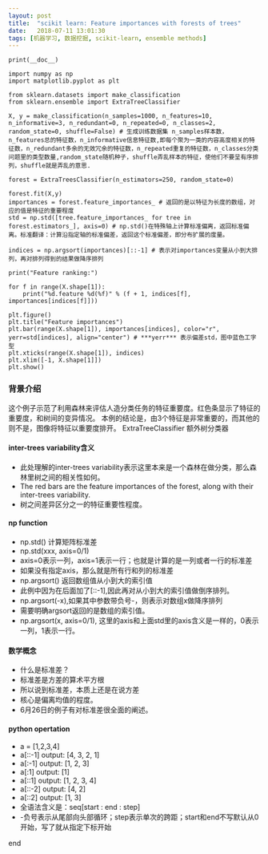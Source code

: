 ```yaml
---
layout: post
title:  "scikit learn: Feature importances with forests of trees"
date:   2018-07-11 13:01:30
tags: [机器学习, 数据挖掘, scikit-learn, ensemble methods]
---
```


    print(__doc__)

    import numpy as np
    import matplotlib.pyplot as plt

    from sklearn.datasets import make_classification
    from sklearn.ensemble import ExtraTreeClassifier

    X, y = make_classification(n_samples=1000, n_features=10, n_informative=3, n_redundant=0, n_repeated=0, n_classes=2, random_state=0, shuffle=False) # 生成训练数据集 n_samples样本数，n_features总的特征数，n_informative信息特征数,即每个聚为一类的内容高度相关的特征数，n_redundant多余的无效冗余的特征数，n_repeated重复的特征数，n_classes分类问题里的类型数量,random_state随机种子，shuffle弄乱样本的特征，使他们不要呈有序排列，shuffle就是弄乱的意思.

    forest = ExtraTreesClassifier(n_estimators=250, random_state=0)

    forest.fit(X,y)
    importances = forest.feature_importances_ # 返回的是以特征为长度的数组，对应的值是特征的重要程度
    std = np.std([tree.feature_importances_ for tree in forest.estimators_], axis=0) # np.std()在特殊轴上计算标准偏离，返回标准偏离。标准翻译：计算沿指定轴的标准偏差，返回这个标准偏差，即分布扩展的度量。

    indices = np.argsort(importances)[::-1] # 表示对importances变量从小到大排列，再对排列得到的结果做降序排列

    print("Feature ranking:")

    for f in range(X.shape[1]):
        print("%d.feature %d(%f)" % (f + 1, indices[f], importances[indices[f]]))

    plt.figure()
    plt.title("Feature importances")
    plt.bar(range(X.shape[1]), importances[indices], color="r", yerr=std[indices], align="center") # ***yerr*** 表示偏差std，图中蓝色工字型
    plt.xticks(range(X.shape[1]), indices)
    plt.xlim([-1, X.shape[1]])
    plt.show()

### 背景介绍
这个例子示范了利用森林来评估人造分类任务的特征重要度。红色条显示了特征的重要度，和树间的变异情况。
本例的结论是，由3个特征是非常重要的，而其他的则不是，图像将特征以重要度排开。
ExtraTreeClassifier 额外树分类器

#### inter-trees variability含义
+ 此处理解的inter-trees variability表示这里本来是一个森林在做分类，那么森林里树之间的相关性如何。
+ The red bars are the feature importances of the forest, along with their inter-trees variability.
+ 树之间差异区分之一的特征重要性程度。

#### np function
+ np.std() 计算矩阵标准差
+ np.std(xxx, axis=0/1)
+ axis=0表示一列，axis=1表示一行；也就是计算的是一列或者一行的标准差
+ 如果没有指定axis，那么就是所有行和列的标准差
+ np.argsort() 返回数组值从小到大的索引值
+ 此例中因为在后面加了[::-1],因此再对从小到大的索引值做倒序排列。
+ np.argsort(-x),如果其中参数带负号-，则表示对数组x做降序排列
+ 需要明确argsort返回的是数组的索引值。
+ np.argsort(x, axis=0/1), 这里的axis和上面std里的axis含义是一样的，0表示一列，1表示一行。

#### 数学概念
+ 什么是标准差？
+ 标准差是方差的算术平方根
+ 所以说到标准差，本质上还是在说方差
+ 核心是偏离均值的程度。
+ 6月26日的例子有对标准差很全面的阐述。


#### python opertation
+ a = [1,2,3,4]
+ a[::-1] output: [4, 3, 2, 1]
+ a[:-1]  output: [1, 2, 3]
+ a[:1]   output: [1]
+ a[::1]  output: [1, 2, 3, 4]
+ a[::-2] output: [4, 2]
+ a[::2]  output: [1, 3]
+ 全语法含义是：seq[start : end : step]
+ -负号表示从尾部向头部循环；step表示单次的跨距；start和end不写默认从0开始，写了就从指定下标开始




end
